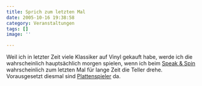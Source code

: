 ```yaml
---
title: Sprich zum letzten Mal
date: 2005-10-16 19:38:58
category: Veranstaltungen
tags: []
image: ''

---
```


Weil ich in letzter Zeit viele Klassiker auf Vinyl gekauft habe, werde ich die wahrscheinlich hauptsächlich morgen spielen, wenn ich beim [Speak & Spin](http://www.speakandspin.de/termine.html) wahrscheinlich zum letzten Mal für lange Zeit die Teller drehe. Vorausgesetzt diesmal sind [Plattenspieler](http://www.misantropolis.de/2005/10/nix-auflegen/) da.
